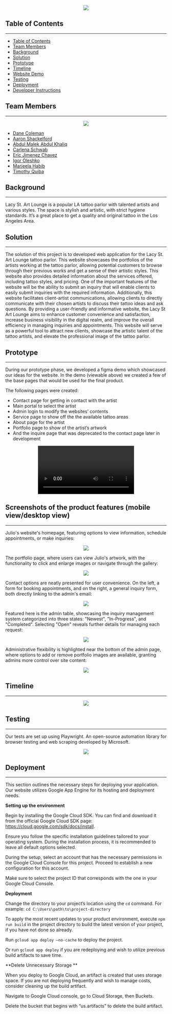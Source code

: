 <p align="center">
  <img src="src/components/images/logo2.png" />
</p>   


## Table of Contents
---

- [Table of Contents](#table-of-contents)
- [Team Members](#team-members)
- [Background](#background)
- [Solution](#solution)
- [Prototype](#prototype)
- [Timeline](#timeline)
- [Website Demo](#website-demo)
- [Testing](#testing)
- [Deployment](#deployment)
- [Developer Instructions](#developer-instructions)   


## Team Members
---

<p align="center">
  <img src="src/components/images/teamlogo.png" />
</p>

- [Dane Coleman](https://github.com/daneski9)
- [Aaron Shackelford](https://github.com/chessset5)
- [Abdul Malek Abdul Khaliq](https://github.com/malekus40)
- [Carlena Schwab](https://github.com/carlenacodes)
- [Eric Jimenez Chavez](https://github.com/TwerpZ)
- [Igor Oleshko](https://github.com/ioleshko1)
- [Marjeela Habib](https://github.com/marjeela)
- [Timothy Quiba](https://github.com/tquiba)   


## Background
---

Lacy St. Art Lounge is a popular LA tattoo parlor with talented artists and various styles. The space is stylish and artistic, with strict hygiene standards. It’s a great place to get a quality and original tattoo in the Los Angeles Area.   


## Solution
---

The solution of this project is to developed web application for the Lacy St. Art Lounge tattoo parlor. This website showcases the portfolios of the artists working at the tattoo parlor, allowing potential customers to browse through their previous works and get a sense of their artistic styles. This website also provides detailed information about the services offered, including tattoo styles, and pricing. One of the important features of the website will be the ability to submit an inquiry that will enable clients to easily submit inquiries with the required information. Additionally, this website facilitates client-artist communications, allowing clients to directly communicate with their chosen artists to discuss their tattoo ideas and ask questions. By providing a user-friendly and informative website, the Lacy St Art Lounge aims to enhance customer convenience and satisfaction, increase business visibility in the digital realm, and improve the overall efficiency in managing inquiries and appointments. This website will serve as a powerful tool to attract new clients, showcase the artistic talent of the tattoo artists, and elevate the professional image of the tattoo parlor.  


## Prototype
---

During our prototype phase, we developed a figma demo which showcased our ideas for the website. In the demo (viewable above) we created a few of the base pages that would be used for the final product.   


The following pages were created:
<ul style="circle">
   <li>Contact page for getting in contact with the artist</li>
   <li>Main portal to select the artist</li>
   <li>Admin login to modify the websites’ contents</li>
   <li>Service page to show off the the available tattoo areas</li>
   <li>About page for the artist</li>
   <li>Portfolio page to show of the artist’s artwork</li>
   <li>And the inquire page that was deprecated to the contact page later in development</li>
</ul>   

<p align="center">
  <video src="https://user-images.githubusercontent.com/117392319/236076733-4386d409-6b29-4344-864c-a4f081bf3573.webm" controls="controls" style="max-width: 730px;" />
</p>   

## Screenshots of the product features (mobile view/desktop view)
---

Julio's website's homepage, featuring options to view information, schedule appointments, or make inquiries:
<p align="center">
  <img src="src/components/images/home-page.png" />
</p>

The portfolio page, where users can view Julio's artwork, with the functionality to click and enlarge images or navigate through the gallery:
<p align="center">
  <img src="src/components/images/portfolio-example.png" />
</p>

Contact options are neatly presented for user convenience. On the left, a form for booking appointments, and on the right, a general inquiry form, both directly linking to the admin's email:
<p align="center">
  <img src="src/components/images/contact-pages.png" />
</p>

Featured here is the admin table, showcasing the inquiry management system categorized into three states: "Newest", "In-Progress", and "Completed". Selecting "Open" reveals further details for managing each request:
<p align="center">
  <img src="src/components/images/admin-table-example.png" />
</p>


Administrative flexibility is highlighted near the bottom of the admin page, where options to add or remove portfolio images are available, granting admins more control over site content:
<p align="center">
  <img src="src/components/images/removeimages-example.png" />
</p>



## Timeline
---

<p align="center">
  <img src="src/components/images/project_timeline.png" />
</p>   


## Testing
---

Our tests are set up using Playwright. An open-source automation library for browser testing and web scraping developed by Microsoft.
<p align="center">
  <img src="src/components/images/setting-up-tests.png" />
</p>   
 


## Deployment

---


This section outlines the necessary steps for deploying your application. Our website utilizes Google App Engine for its hosting and deployment needs.  

**Setting up the environment**

Begin by installing the Google Cloud SDK. You can find and download it from the official Google Cloud SDK page: https://cloud.google.com/sdk/docs/install.   

Ensure you follow the specific installation guidelines tailored to your operating system. During the installation process, it is recommended to leave all default options selected. 

During the setup, select an account that has the necessary permissions in the Google Cloud Console for this project. Proceed to establish a new configuration for this account.

Make sure to select the project ID that corresponds with the one in your Google Cloud Console. 

**Deployment**

Change the directory to your project’s location using the `cd` command.
For example: `cd C:\Users\path\to\project-directory` 

To apply the most recent updates to your product environment, execute `npm run build` in the project directory to build the latest version of your project, if you have not done so already. 

Run `gcloud app deploy –no-cache` to deploy the project.  

Or run `gcloud app deploy` if you are redeploying and wish to utilize previous build artifacts to save time. 

**Delete Unnecessary Storage **

When you deploy to Google Cloud, an artifact is created that uses storage space. If you are not deploying frequently and wish to manage costs, consider cleaning up the build artifact. 

Navigate to Google Cloud console, go to Cloud Storage, then Buckets.  

Delete the bucket that begins with “us.artifacts” to delete the build artifact.



